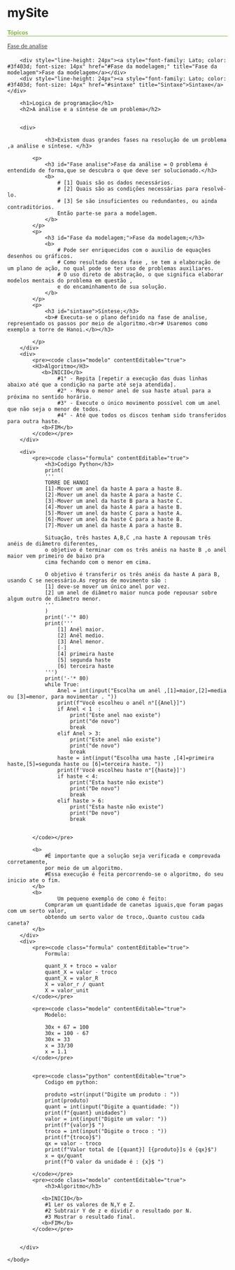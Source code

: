 
# mySite

<!DOCTYPE html>
<html lang="pt">
    <head>
        <meta charset="UTF-8">
        <meta name="viewport" content="width=device-width, initial-scale=1.0">
        <title>Tecnologic_LRV</title>
        <link rel="stylesheet" href="mySite.css">
    </head>
    <body>
        <h4 style="color: #7bac3b; border-bottom: 1px solid #7bac3b; margin-top: 0px; margin-bottom: 10px; font-family: Lato">Tópicos</h4>
        <div style="line-height: 24px"><a style="font-family: Lato; color: #3f403d; font-size: 14px" href="#Fase analise" title="Fase analise">Fase de analise</a></div>
        
        <div style="line-height: 24px"><a style="font-family: Lato; color: #3f403d; font-size: 14px" href="#Fase da modelagem;" title="Fase da modelagem">Fase da modelagem</a></div>
        <div style="line-height: 24px"><a style="font-family: Lato; color: #3f403d; font-size: 14px" href="#sintaxe" title="Sintaxe">Sintaxe</a></div>
        
        <h1>Logica de programação</h1>
        <h2>A análise e a síntese de um problema</h2>
        

        <div>
           
                <h3>Existem duas grandes fases na resolução de um problema ,a análise e síntese. </h3>
            
            <p>
                <h3 id="Fase analise">Fase da análise = O problema é entendido de forma,que se descubra o que deve ser solucionado.</h3>
                <b>
                    # [1] Quais são os dados necessários.
                    # [2] Quais são as condições necessárias para resolvê-lo.
                    # [3] Se são insuficientes ou redundantes, ou ainda contraditórios.
                    Então parte-se para a modelagem.
                </b>
            </p>
            <p>
                <h3 id="Fase da modelagem;">Fase da modelagem;</h3>
                <b>
                    # Pode ser enriquecidos com o auxilio de equações desenhos ou gráficos.
                    # Como resultado dessa fase , se tem a elaboração de um plano de ação, no qual pode se ter uso de problemas auxiliares.
                    # O uso direto de abstração, o que significa elaborar modelos mentais do problema em questão ,
                    e do encaminhamento de sua solução.
                </b>
            </p>
            <p>
                <h3 id="sintaxe">Síntese;</h3>
                <b># Executa-se o plano definido na fase de analise, representado os passos por meio de algoritmo.<br># Usaremos como exemplo a torre de Hanoi.</b></h3>
                
            </p>
        </div>    
        <div>
            <pre><code class="modelo" contentEditable="true"> 
            <H3>Algoritmo</H3>
               <b>INICIO</b>
                    #1° - Repita [repetir a execução das duas linhas abaixo até que a condição na parte até seja atendida].
                    #2° - Mova o menor anel de sua haste atual para a próxima no sentido horário.
                    #3° - Execute o único movimento possível com um anel que não seja o menor de todos.
                    #4° - Até que todos os discos tenham sido transferidos para outra haste.
               <b>FIM</b> 
            </code></pre>    
        </div>
         
        <div>
            <pre><code class="formula" contentEditable="true"> 
                <h3>Codigo Python</h3>   
                print(
                '''
                TORRE DE HANOI
                [1]-Mover um anel da haste A para a haste B.
                [2]-Mover um anel da haste A para a haste C.
                [3]-Mover um anel da haste B para a haste C.
                [4]-Mover um anel da haste A para a haste B.
                [5]-Mover um anel da haste C para a haste A.
                [6]-Mover um anel da haste C para a haste B.
                [7]-Mover um anel da haste A para a haste B.
                
                Situação, três hastes A,B,C ,na haste A repousam três anéis de diâmetro diferentes,
                o objetivo é terminar com os três anéis na haste B ,o anél maior vem primeiro de baixo pra
                cima fechando com o menor em cima.
                
                O objetivo é transferir os três anéis da haste A para B, usando C se necessário.As regras de movimento são :
                [1] deve-se mover um único anel por vez.
                [2] um anel de diâmetro maior nunca pode repousar sobre algum outro de diâmetro menor.
                '''
                )
                print('-'* 80)
                print('''
                    [1] Anél maior.
                    [2] Anél medio.
                    [3] Anel menor.
                    [-]
                    [4] primeira haste
                    [5] segunda haste
                    [6] terceira haste
                ''')
                print('-'* 80)
                while True:
                    Anel = int(input("Escolha um anél ,[1]=maior,[2]=media ou [3]=menor, para movimentar . "))
                    print(f"Você escolheu o anél n°[{Anel}]")
                    if Anel < 1  :
                        print("Este anel nao existe")
                        print("de novo")
                        break
                    elif Anel > 3:
                        print("Este anel não existe")
                        print("de novo")
                        break
                    haste = int(input("Escolha uma haste ,[4]=primeira haste,[5]=segunda haste ou [6]=terceira haste. "))
                    print(f'Você escolheu haste n°[{haste}]')
                    if haste < 4:
                        print("Esta haste não existe")
                        print("De novo")
                        break
                    elif haste > 6:
                        print("Esta haste não existe")
                        print("De novo")
                        break
                            
                    
            </code></pre>   
        
            <b>
                #É importante que a solução seja verificada e comprovada corretamente,
                por meio de um algoritmo.
                #Essa execução é feita percorrendo-se o algoritmo, do seu inicio ate o fim.
            </b> 
            <b>
                    Um pequeno exemplo de como é feito:
                Compraram um quantidade de canetas iguais,que foram pagas com um serto valor,
                obtendo um serto valor de troco,.Quanto custou cada caneta?
            </b>
        </div>        
        <div>
            <pre><code class="formula" contentEditable="true">    
                Formula:

                quant_X + troco = valor
                quant_X = valor - troco
                quant_X = valor_R
                X = valor_r / quant
                X = valor_unit
            </code></pre>    

            <pre><code class="modelo" contentEditable="true"> 
                Modelo:

                30x + 67 = 100
                30x = 100 - 67
                30x = 33
                x = 33/30
                x = 1.1
            </code></pre>    


            <pre><code class="python" contentEditable="true">
                Codigo em python:
            
                produto =str(input("Digite um produto : "))
                print(produto)
                quant = int(input("Digite a quantidade: "))
                print(f"{quant} unidades")
                valor = int(input("Digite um valor: "))
                print(f"{valor}$ ")
                troco = int(input("Digite o troco : "))
                print(f"{troco}$")
                qx = valor - troco
                print(f"Valor total de [{quant}] [{produto}]s é {qx}$")
                x = qx/quant
                print(f"O valor da unidade é : {x}$ ")
                
            </code></pre>
            <pre><code class="modelo" contentEditable="true"> 
                <h3>Algoritmo</h3>

               <b>INICIO</b>
                #1 Ler os valores de N,Y e Z.
                #2 Subtrair Y de z e dividir o resultado por N.
                #3 Mostrar o resultado final.
               <b>FIM</b> 
            </code></pre>    


        </div>
        
    </body>
</html>
